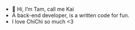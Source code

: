 - 👋 Hi, I’m Tam, call me Kai
- A back-end developer, is a written code for fun.
- I love ChiChi so much <3

<!---
tamn0310/tamn0310 is a ✨ special ✨ repository because its `README.md` (this file) appears on your GitHub profile.
You can click the Preview link to take a look at your changes.
--->
